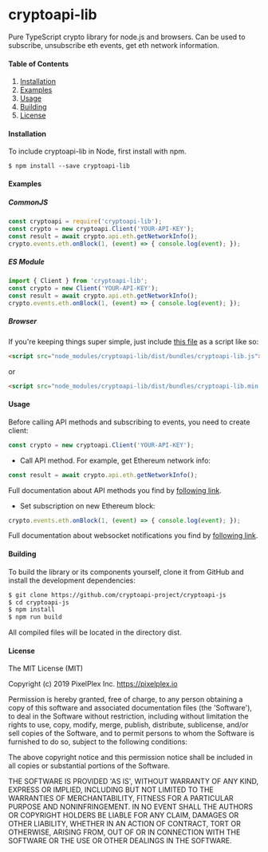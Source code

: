 # cryptoapi-lib

Pure TypeScript crypto library for node.js and browsers. Can be used to subscribe, unsubscribe eth events, get eth network information.

#### Table of Contents
1. [Installation](#installation)
2. [Examples](#examples)
3. [Usage](#usage)
4. [Building](#building)
5. [License](#license)

#### Installation
To include cryptoapi-lib in Node, first install with npm.
```
$ npm install --save cryptoapi-lib
```
#### Examples

##### CommonJS

```js
const cryptoapi = require('cryptoapi-lib');
const crypto = new cryptoapi.Client('YOUR-API-KEY');
const result = await crypto.api.eth.getNetworkInfo();
crypto.events.eth.onBlock(1, (event) => { console.log(event); });
```

##### ES Module
```js
import { Client } from 'cryptoapi-lib';
const crypto = new Client('YOUR-API-KEY');
const result = await crypto.api.eth.getNetworkInfo();
crypto.events.eth.onBlock(1, (event) => { console.log(event); });
```

##### Browser

If you're keeping things super simple, just include [this file](dist/bundles/cryptoapi-lib.js) as a script like so:

```html
<script src="node_modules/cryptoapi-lib/dist/bundles/cryptoapi-lib.js"></script>
```

or

```html
<script src="node_modules/cryptoapi-lib/dist/bundles/cryptoapi-lib.min.js"></script>
```

#### Usage

Before calling API methods and subscribing to events, you need to create client:

```javascript
const crypto = new cryptoapi.Client('YOUR-API-KEY');
```

* Call API method. For example, get Ethereum network info:

```javascript
const result = await crypto.api.eth.getNetworkInfo();
```

Full documentation about API methods you find by [following link](docs/API.md).

* Set subscription on new Ethereum block:

```javascript
crypto.events.eth.onBlock(1, (event) => { console.log(event); });
```

Full documentation about websocket notifications you find by [following link](docs/events.md).

#### Building
To build the library or its components yourself, clone it from GitHub and install the development dependencies:

```bash
$ git clone https://github.com/cryptoapi-project/cryptoapi-js
$ cd cryptoapi-js
$ npm install
$ npm run build
```

All compiled files will be located in the directory dist.

#### License
The MIT License (MIT)

Copyright (c) 2019 PixelPlex Inc. <https://pixelplex.io>

Permission is hereby granted, free of charge, to any person obtaining
a copy of this software and associated documentation files (the
'Software'), to deal in the Software without restriction, including
without limitation the rights to use, copy, modify, merge, publish,
distribute, sublicense, and/or sell copies of the Software, and to
permit persons to whom the Software is furnished to do so, subject to
the following conditions:

The above copyright notice and this permission notice shall be
included in all copies or substantial portions of the Software.

THE SOFTWARE IS PROVIDED 'AS IS', WITHOUT WARRANTY OF ANY KIND,
EXPRESS OR IMPLIED, INCLUDING BUT NOT LIMITED TO THE WARRANTIES OF
MERCHANTABILITY, FITNESS FOR A PARTICULAR PURPOSE AND NONINFRINGEMENT.
IN NO EVENT SHALL THE AUTHORS OR COPYRIGHT HOLDERS BE LIABLE FOR ANY
CLAIM, DAMAGES OR OTHER LIABILITY, WHETHER IN AN ACTION OF CONTRACT,
TORT OR OTHERWISE, ARISING FROM, OUT OF OR IN CONNECTION WITH THE
SOFTWARE OR THE USE OR OTHER DEALINGS IN THE SOFTWARE.
